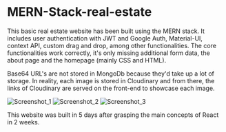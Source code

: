 # MERN-Stack-real-estate
This basic real estate website has been built using the MERN stack. It includes user authentication with JWT and Google Auth, Material-UI, context API, custom drag and drop, among other functionalities. The core functionalities work correctly, it's only missing additional form data, the about page and the homepage (mainly CSS and HTML).

Base64 URL's are not stored in MongoDb because they'd take up a lot of storage. In reality, each image is stored in Cloudinary and from there, the links of Cloudinary are served on the front-end to showcase each image.

![Screenshot_1](https://user-images.githubusercontent.com/80694673/111852041-8d080980-88e3-11eb-8535-4f225eb72359.png)
![Screenshot_2](https://user-images.githubusercontent.com/80694673/111852076-a3ae6080-88e3-11eb-8fa5-1a763cfb6591.png)
![Screenshot_3](https://user-images.githubusercontent.com/80694673/111852426-e0c72280-88e4-11eb-87f2-ff98ac130fae.png)

This website was built in 5 days after grasping the main concepts of React in 2 weeks.

